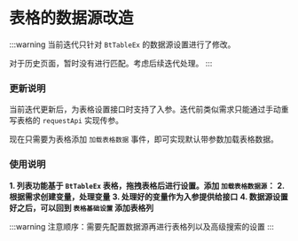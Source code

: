 # 表格的数据源改造

:::warning
当前迭代只针对 `BtTableEx` 的数据源设置进行了修改。

对于历史页面，暂时没有进行匹配。考虑后续迭代处理。
:::

### 更新说明

当前迭代更新后，为表格设置接口时支持了入参。迭代前类似需求只能通过手动重写表格的 `requestApi` 实现传参。

现在只需要为表格添加 `加载表格数据` 事件，即可实现默认带参数加载表格数据。

### 使用说明

**1. 列表功能基于 `BtTableEx` 表格，拖拽表格后进行设置。添加 `加载表格数据源`：**
<drawing-bed src="2024041802/1.png"/>
**2. 根据需求创建变量，处理变量**
<drawing-bed src="2024041802/2.png"/>
<drawing-bed src="2024041802/4.png"/>
**3. 处理好的变量作为入参提供给接口**
<drawing-bed src="2024041802/3.png"/>
**4. 数据源设置好之后，可以回到 `表格基础设置` 添加表格列**
<drawing-bed src="2024041802/5.png"/>

:::warning
注意顺序：需要先配置数据源再进行表格列以及高级搜索的设置
:::